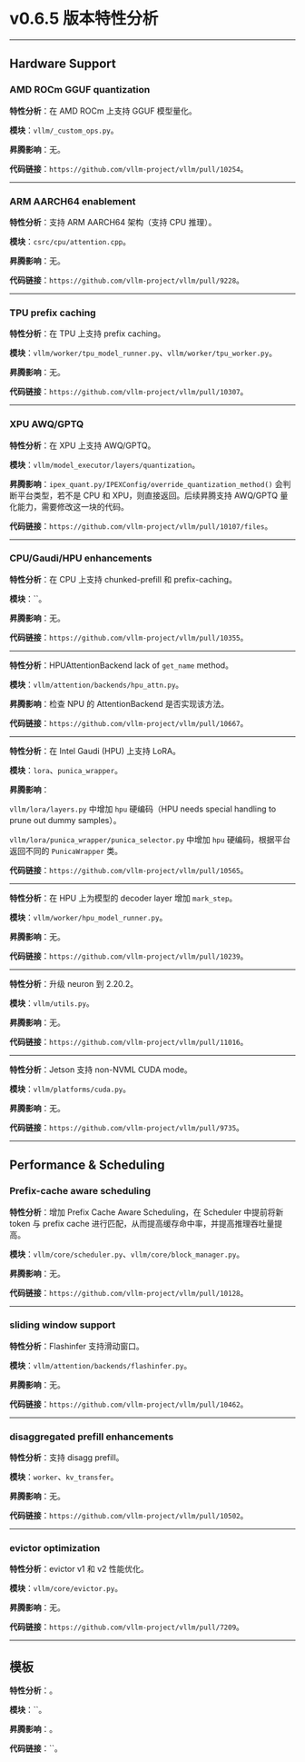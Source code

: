 # v0.6.5 版本特性分析

---

## Hardware Support

### AMD ROCm GGUF quantization

**特性分析**：在 AMD ROCm 上支持 GGUF 模型量化。

**模块**：`vllm/_custom_ops.py`。

**昇腾影响**：无。

**代码链接**：`https://github.com/vllm-project/vllm/pull/10254`。

---

### ARM AARCH64 enablement

**特性分析**：支持 ARM AARCH64 架构（支持 CPU 推理）。

**模块**：`csrc/cpu/attention.cpp`。

**昇腾影响**：无。

**代码链接**：`https://github.com/vllm-project/vllm/pull/9228`。

---

### TPU prefix caching

**特性分析**：在 TPU 上支持 prefix caching。

**模块**：`vllm/worker/tpu_model_runner.py`、`vllm/worker/tpu_worker.py`。

**昇腾影响**：无。

**代码链接**：`https://github.com/vllm-project/vllm/pull/10307`。

---

### XPU AWQ/GPTQ

**特性分析**：在 XPU 上支持 AWQ/GPTQ。

**模块**：`vllm/model_executor/layers/quantization`。

**昇腾影响**：`ipex_quant.py/IPEXConfig/override_quantization_method()` 会判断平台类型，若不是 CPU 和 XPU，则直接返回。后续昇腾支持 AWQ/GPTQ 量化能力，需要修改这一块的代码。

**代码链接**：`https://github.com/vllm-project/vllm/pull/10107/files`。

---

### CPU/Gaudi/HPU enhancements

**特性分析**：在 CPU 上支持 chunked-prefill 和 prefix-caching。

**模块**：``。

**昇腾影响**：无。

**代码链接**：`https://github.com/vllm-project/vllm/pull/10355`。

---

**特性分析**：HPUAttentionBackend lack of `get_name` method。

**模块**：`vllm/attention/backends/hpu_attn.py`。

**昇腾影响**：检查 NPU 的 AttentionBackend 是否实现该方法。

**代码链接**：`https://github.com/vllm-project/vllm/pull/10667`。

---

**特性分析**：在 Intel Gaudi (HPU) 上支持 LoRA。

**模块**：`lora`、`punica_wrapper`。

**昇腾影响**：

`vllm/lora/layers.py` 中增加 `hpu` 硬编码（HPU needs special handling to prune out dummy samples）。

`vllm/lora/punica_wrapper/punica_selector.py` 中增加 `hpu` 硬编码，根据平台返回不同的 `PunicaWrapper` 类。

**代码链接**：`https://github.com/vllm-project/vllm/pull/10565`。

---

**特性分析**：在 HPU 上为模型的 decoder layer 增加 `mark_step`。

**模块**：`vllm/worker/hpu_model_runner.py`。

**昇腾影响**：无。

**代码链接**：`https://github.com/vllm-project/vllm/pull/10239`。

---

**特性分析**：升级 neuron 到 2.20.2。

**模块**：`vllm/utils.py`。

**昇腾影响**：无。

**代码链接**：`https://github.com/vllm-project/vllm/pull/11016`。

---

**特性分析**：Jetson 支持 non-NVML CUDA mode。

**模块**：`vllm/platforms/cuda.py`。

**昇腾影响**：无。

**代码链接**：`https://github.com/vllm-project/vllm/pull/9735`。

---

## Performance & Scheduling

### Prefix-cache aware scheduling

**特性分析**：增加 Prefix Cache Aware Scheduling，在 Scheduler 中提前将新 token 与 prefix cache 进行匹配，从而提高缓存命中率，并提高推理吞吐量提高。

**模块**：`vllm/core/scheduler.py`、`vllm/core/block_manager.py`。

**昇腾影响**：无。

**代码链接**：`https://github.com/vllm-project/vllm/pull/10128`。

---

### sliding window support

**特性分析**：Flashinfer 支持滑动窗口。

**模块**：`vllm/attention/backends/flashinfer.py`。

**昇腾影响**：无。

**代码链接**：`https://github.com/vllm-project/vllm/pull/10462`。

---

### disaggregated prefill enhancements

**特性分析**：支持 disagg prefill。

**模块**：`worker`、`kv_transfer`。

**昇腾影响**：无。

**代码链接**：`https://github.com/vllm-project/vllm/pull/10502`。

---

### evictor optimization

**特性分析**：evictor v1 和 v2 性能优化。

**模块**：`vllm/core/evictor.py`。

**昇腾影响**：无。

**代码链接**：`https://github.com/vllm-project/vllm/pull/7209`。

---

## 模板

**特性分析**：。

**模块**：``。

**昇腾影响**：。

**代码链接**：``。
